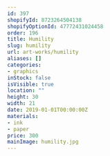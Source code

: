 ```yaml
---
id: 397
shopifyId: 8723264504138
shopifyOptionId: 47772431024458
order: 196
title: Humility
slug: humility
url: art-works/humility
aliases: []
categories:
- graphics
inStock: false
isVisible: true
location: ""
height: 30
width: 21
date: 2019-01-01T00:00:00Z
materials:
- ink
- paper
price: 300
mainImage: humility.jpg
---
```

